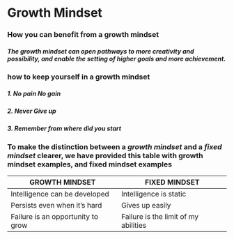 # Growth Mindset 
### How you can benefit from a growth mindset
##### The growth mindset can open pathways to more creativity and possibility, and enable the setting of higher goals and more achievement.
### how to keep yourself in a growth mindset
##### 1. No pain No gain 
##### 2. Never Give up
##### 3. Remember from where did you start

### To make the distinction between a ***growth mindset*** and a ***fixed mindset*** clearer, we have provided this table with growth mindset examples, and fixed mindset examples

GROWTH MINDSET | FIXED MINDSET 
------------ | -------------
Intelligence can be developed | Intelligence is static	
Persists even when it’s hard | Gives up easily	
Failure is an opportunity to grow | Failure is the limit of my abilities
